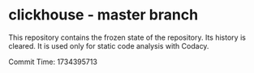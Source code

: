 # clickhouse - master branch

This repository contains the frozen state of the repository.
Its history is cleared. It is used only for static code
analysis with Codacy.

Commit Time: 1734395713